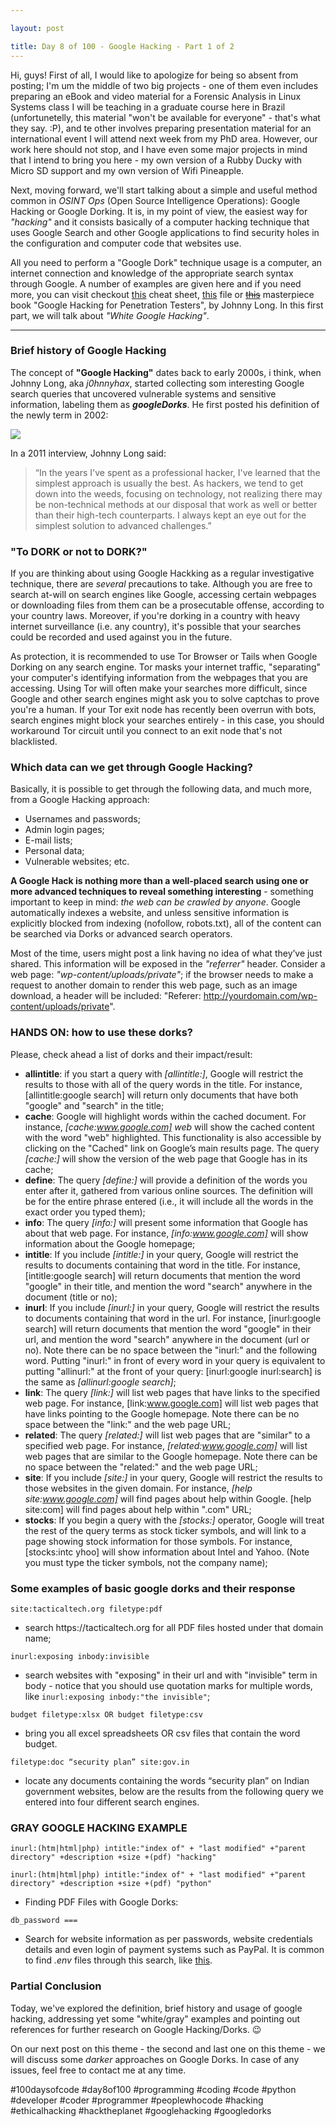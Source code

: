 ```yaml
---

layout: post

title: Day 8 of 100 - Google Hacking - Part 1 of 2
---
```


Hi, guys! First of all, I would like to apologize for being so absent from posting; I'm um the middle of two big projects - one of them even includes preparing an eBook and video material for a Forensic Analysis in Linux Systems class I will be teaching in a graduate course here in Brazil (unfortunetelly, this material "won't be available for everyone" - that's what they say. :P), and te other involves preparing presentation material for an international event I will attend next week from my PhD area. However, our work here should not stop, and I have even some major projects in mind that I intend to bring you here - my own version of a Rubby Ducky with Micro SD support and my own version of Wifi Pineapple.

Next, moving forward, we'll start talking about a simple and useful method common in _OSINT Ops_ (Open Source Intelligence Operations): Google Hacking or Google Dorking. It is, in my point of view, the easiest way for _"hacking"_ and it consists basically of a computer hacking technique that uses Google Search and other Google applications to find security holes in the configuration and computer code that websites use.

All you need to perform a "Google Dork" technique usage is a computer, an internet connection and knowledge of the appropriate search syntax through Google. A number of examples are given here and if you need more, you can visit checkout [this](https://gbhackers.com/latest-google-dorks-list/) cheat sheet, [this](https://github.com/BullsEye0/google_dork_list/blob/master/google_Dorks.txt) file or ~~[this](https://bin.jvnv.net/file/qj792)~~ masterpiece book "Google Hacking for Penetration Testers", by Johnny Long. In this first part, we will talk about *"White Google Hacking"*.

---

### Brief history of Google Hacking

The concept of **"Google Hacking"** dates back to early 2000s, i think, when Johnny Long, aka _j0hnnyhax_, started collecting som interesting Google search queries that uncovered vulnerable systems and sensitive information, labeling them as _**googleDorks**_. He first posted his definition of the newly term in 2002: 

<img src="https://exposingtheinvisible.org/ckeditor_assets/pictures/595/content_googledork.jpg">

In a 2011 interview, Johnny Long said:

> “In the years I've spent as a professional hacker, I've learned that the simplest approach is usually the best. As hackers, we tend to get down into the weeds, focusing on technology, not realizing there may be non-technical methods at our disposal that work as well or better than their high-tech counterparts. I always kept an eye out for the simplest solution to advanced challenges.”

### "To DORK or not to DORK?"

If you are thinking about using Google Hackking as a regular investigative technique, there are _several_ precautions to take. Although you are free to search at-will on search engines like Google, accessing certain webpages or downloading files from them can be a prosecutable offense, according to your country laws. Moreover, if you're dorking in a country with heavy internet surveillance (i.e. any country), it's possible that your searches could be recorded and used against you in the future.

As protection, it is recommended to use Tor Browser or Tails when Google Dorking on any search engine. Tor masks your internet traffic, "separating" your computer's identifying information from the webpages that you are accessing. Using Tor will often make your searches more difficult, since Google and other search engines might ask you to solve captchas to prove you're a human. If your Tor exit node has recently been overrun with bots, search engines might block your searches entirely -  in this case, you should workaround Tor circuit until you connect to an exit node that's not blacklisted.

### Which data can we get through Google Hacking?

Basically, it is possible to get through the following data, and much more, from a Google Hacking approach:
* Usernames and passwords;
* Admin login pages;
* E-mail lists;
* Personal data;
* Vulnerable websites; etc.

**A Google Hack is nothing more than a well-placed search using one or more  advanced techniques to reveal something interesting** - something important to keep in mind: _the web can be crawled by anyone_. Google automatically indexes a website, and unless sensitive information is explicitly blocked from indexing (nofollow, robots.txt), all of the content can be searched via Dorks or advanced search operators.

Most of the time, users might post a link having no idea of what they’ve just shared. This information will be exposed in the _"referrer"_ header. Consider a web page: _"wp-content/uploads/private"_; if the browser needs to make a request to another domain to render this web page, such as an image download, a header will be included: "Referer: http://yourdomain.com/wp-content/uploads/private".

### HANDS ON: how to use these dorks?

Please, check ahead a list of dorks and their impact/result:

* **allintitle**: if you start a query with *[allintitle:]*, Google will restrict the results to those with all of the query words in the title. For instance, [allintitle:google search] will return only documents that have both "google" and "search" in the title;
* **cache**: Google will highlight words within the cached document. For instance, *[cache:www.google.com] web* will show the cached content with the word "web" highlighted. This functionality is also accessible by clicking on the "Cached" link on Google’s main results page. The query *[cache:]* will show the version of the web page that Google has in its cache;
* **define**: The query *[define:]* will provide a definition of the words you enter after it, gathered from various online sources. The definition will be for the entire phrase entered (i.e., it will include all the words in the exact order you typed them);
* **info**: The query *[info:]* will present some information that Google has about that web page. For instance, *[info:www.google.com]* will show information about the Google homepage;
* **intitle**: If you include *[intitle:]* in your query, Google will restrict the results to documents containing that word in the title. For instance, [intitle:google search] will return documents that mention the word "google" in their title, and mention the word "search" anywhere in the document (title or no);
* **inurl**: If you include *[inurl:]* in your query, Google will restrict the results to documents containing that word in the url. For instance, [inurl:google search] will return documents that mention the word "google" in their url, and mention the word "search" anywhere in the document (url or no). Note there can be no space between the "inurl:" and the following word. Putting "inurl:" in front of every word in your query is equivalent to putting "allinurl:" at the front of your query: [inurl:google inurl:search] is the same as *[allinurl:google search]*;
* **link**: The query *[link:]* will list web pages that have links to the specified web page. For instance, [link:www.google.com] will list web pages that have links pointing to the Google homepage. Note there can be no space between the "link:" and the web page URL;
* **related**: The query *[related:]* will list web pages that are "similar" to a specified web page. For instance, *[related:www.google.com]* will list web pages that are similar to the Google homepage. Note there can be no space between the "related:" and the web page URL;
* **site**: If you include *[site:]* in your query, Google will restrict the results to those websites in the given domain. For instance, *[help site:www.google.com]* will find pages about help within Google. [help site:com] will find pages about help within ".com" URL;
* **stocks**: If you begin a query with the *[stocks:]* operator, Google will treat the rest of the query terms as stock ticker symbols, and will link to a page showing stock information for those symbols. For instance, [stocks:intc yhoo] will show information about Intel and Yahoo. (Note you must type the ticker symbols, not the company name);

### Some examples of basic google dorks and their response

```
site:tacticaltech.org filetype:pdf
```
* search https://<span></span>tacticaltech<span></span>.org for all PDF files hosted under that domain name;

```
inurl:exposing inbody:invisible
```
* search websites with "exposing" in their url and with "invisible" term in body - notice that you should use quotation marks for multiple words, like ``` inurl:exposing inbody:"the invisible" ```;

```
budget filetype:xlsx OR budget filetype:csv 
```
* bring you all excel spreadsheets OR csv files that contain the word budget.

```
filetype:doc “security plan” site:gov.in
```
* locate any documents containing the words “security plan” on Indian government websites, below are the results from the following query we entered into four different search engines.

### GRAY GOOGLE HACKING EXAMPLE

```
inurl:(htm|html|php) intitle:"index of" + "last modified" +"parent directory" +description +size +(pdf) "hacking"

inurl:(htm|html|php) intitle:"index of" + "last modified" +"parent directory" +description +size +(pdf) "python"
```
* Finding PDF Files with Google Dorks:

```
db_password ===
```
* Search for website information as per passwords, website credentials details and even login of payment systems such as PayPal. It is common to find *.env* files through this search, like [this](http://crbiomed.org/.env).


### Partial Conclusion

Today, we've explored the definition, brief history and usage of google hacking, addressing yet some "white/gray" examples and pointing out references for further research on Google Hacking/Dorks. 😉

On our next post on this theme - the second and last one on this theme - we will discuss some *darker* approaches on Google Dorks. In case of any issues, feel free to contact me at any time.

#100daysofcode #day8of100 #programming #coding #code #python #developer #coder #programmer #peoplewhocode #hacking #ethicalhacking #hacktheplanet #googlehacking #googledorks
